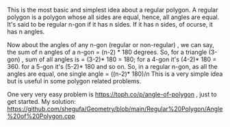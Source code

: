 This is the most basic and simplest idea about a regular polygon. A regular polygon is a polygon whose all sides are equal, hence, all angles are equal. It's said to be regular n-gon if it has n sides. If it has n sides, of ocurse, it has n angles.

Now about the angles of any n-gon (regular or non-regular) , we can say, the sum of n angles of a n-gon = (n-2) * 180 degrees. 
So, for a triangle (3-gon) , sum of all angles is = (3-2)* 180 = 180; for a 4-gon it's (4-2)* 180 = 360. for a 5-gon it's (5-2)* 180 and so on.
So, in a regular n-gon, as all the angles are equal, one single angle = ((n-2)* 180)/n 
This is a very simple idea but is useful in some polygon related problems. 

One very very easy problem is https://toph.co/p/angle-of-polygon , just to get started.
My solution: https://github.com/shegufa/Geometry/blob/main/Regular%20Polygon/Angle%20of%20Polygon.cpp
